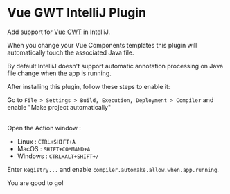 # Vue GWT IntelliJ Plugin

Add support for [Vue GWT](https://github.com/Axellience/vue-gwt) in IntelliJ.

When you change your Vue Components templates this plugin will automatically touch the associated Java file.


By default IntelliJ doesn't support automatic annotation processing on Java file change when the app is running.

After installing this plugin, follow these steps to enable it:


Go to
`File > Settings > Build, Execution, Deployment > Compiler` and enable "Make project automatically"
<br/><br/>

Open the Action window :
    
* Linux : `CTRL+SHIFT+A`
* MacOS : `SHIFT+COMMAND+A`
* Windows : `CTRL+ALT+SHIFT+/`
</ul>

Enter `Registry...` and enable `compiler.automake.allow.when.app.running`.


You are good to go!
